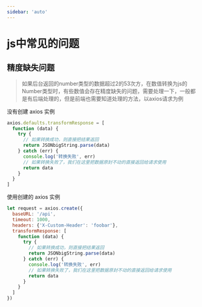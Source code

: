 ```yaml
---
sidebar: 'auto'
---
```


# js中常见的问题

## 精度缺失问题
> 如果后台返回的number类型的数据超过2的53次方，在数值转换为js的Number类型时，有些数值会存在精度缺失的问题，需要处理一下，一般都是有后端处理的，但是前端也需要知道处理的方法，以axios请求为例

没有创建 axios 实例
```js
axios.defaults.transformResponse = [
  function (data) {
    try {
      // 如果转换成功，则直接把结果返回
      return JSONbigString.parse(data)
    } catch (err) {
      console.log('转换失败', err)
      // 如果转换失败了，我们在这里把数据原封不动的直接返回给请求使用
      return data
    }
  }
]
```
使用创建的 axios 实例
```js
let request = axios.create({
  baseURL: '/api',
  timeout: 1000,
  headers: {'X-Custom-Header': 'foobar'},
  transformResponse: [
    function (data) {
      try {
        // 如果转换成功，则直接把结果返回
        return JSONbigString.parse(data)
      } catch (err) {
        console.log('转换失败', err)
        // 如果转换失败了，我们在这里把数据原封不动的直接返回给请求使用
        return data
      }
    }
  ]
})
```